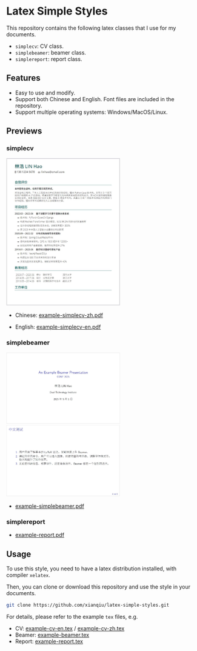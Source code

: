 # Latex Simple Styles

This repository contains the following latex classes that I use for my documents.

* `simplecv`: CV class.
* `simplebeamer`: beamer class. 
* `simplereport`: report class.

## Features

* Easy to use and modify.
* Support both Chinese and English. Font files are included in the repository.
* Support multiple operating systems: Windows/MacOS/Linux.

## Previews

### simplecv

<img src="https://github.com/xianqiu/latex-simple-styles/blob/master/previews/simplecv.jpg" width="300" />

* Chinese: [example-simplecv-zh.pdf](https://github.com/xianqiu/latex-simple-styles/blob/master/previews/example-cv-zh.pdf) 

* English: [example-simplecv-en.pdf](https://github.com/xianqiu/latex-simple-styles/blob/master/previews/example-cv-en.pdf)

### simplebeamer

<img src="https://github.com/xianqiu/latex-simple-styles/blob/master/previews/simplebeamer1.jpg" width="300" />

<img src="https://github.com/xianqiu/latex-simple-styles/blob/master/previews/simplebeamer2.jpg" width="300" />

* [example-simplebeamer.pdf](https://github.com/xianqiu/latex-simple-styles/blob/master/previews/example-simplebeamer.pdf)

### simplereport

* [example-report.pdf](https://github.com/xianqiu/latex-simple-styles/blob/master/previews/example-report.pdf)

## Usage

To use this style, you need to have a latex distribution installed, with compiler `xelatex`. 

Then, you can clone or download this repository and use the style in your documents.

```bash
git clone https://github.com/xianqiu/latex-simple-styles.git
```
For details, please refer to the example `tex` files, e.g. 
* CV: [example-cv-en.tex](https://github.com/xianqiu/latex-simple-styles/blob/master/example-cv-en.tex) / [example-cv-zh.tex](https://github.com/xianqiu/latex-simple-styles/blob/master/example-cv-zh.tex)
* Beamer: [example-beamer.tex](https://github.com/xianqiu/latex-simple-styles/blob/master/example-beamer.tex)
* Report: [example-report.tex](https://github.com/xianqiu/latex-simple-styles/blob/master/example-report.tex)
